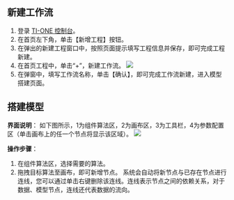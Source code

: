 ## 新建工作流
1. 登录 [TI-ONE 控制台](https://tio.cloud.tencent.com/)。
2. 在首页左下角，单击【新增工程】按钮。
3. 在弹出的新建工程窗口中，按照页面提示填写工程信息并保存，即可完成工程新建。
4. 在首页工程中，单击“+”，新建工作流。
![](https://main.qcloudimg.com/raw/71493cbdead589359133724c61c68f5c.png)
5. 在弹窗中，填写工作流名称，单击【确认】，即可完成工作流新建，进入模型搭建页面。


## 搭建模型
**界面说明**：
如下图所示，1为组件算法区，2为画布区，3为工具栏，4为参数配置区（单击画布上的任一个节点将显示该区域）。
![](https://main.qcloudimg.com/raw/14dae77de04165ec15750765496bb598.png)

**操作步骤**：
1. 在组件算法区，选择需要的算法。
2.  拖拽目标算法至画布，即可新增节点。
系统会自动将新节点与已存在节点进行连线，您可以通过单击右键删除该连线。连线表示节点之间的依赖关系，对于数据、模型节点，连线还代表数据的流向。


